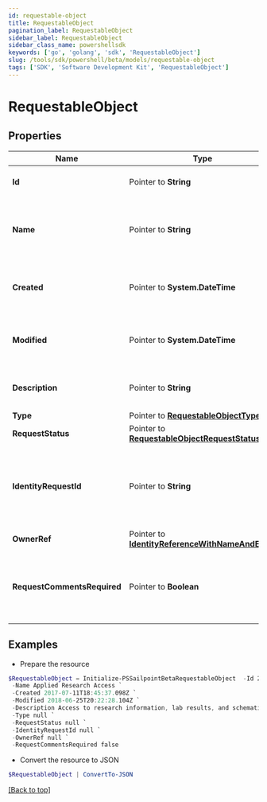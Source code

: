 ```yaml
---
id: requestable-object
title: RequestableObject
pagination_label: RequestableObject
sidebar_label: RequestableObject
sidebar_class_name: powershellsdk
keywords: ['go', 'golang', 'sdk', 'RequestableObject'] 
slug: /tools/sdk/powershell/beta/models/requestable-object
tags: ['SDK', 'Software Development Kit', 'RequestableObject']
---
```



# RequestableObject

## Properties

Name | Type | Description | Notes
------------ | ------------- | ------------- | -------------
**Id** |  Pointer to **String** | Id of the requestable object itself | [optional] 
**Name** |  Pointer to **String** | Human-readable display name of the requestable object | [optional] 
**Created** |  Pointer to **System.DateTime** | The time when the requestable object was created | [optional] 
**Modified** |  Pointer to **System.DateTime** | The time when the requestable object was last modified | [optional] 
**Description** |  Pointer to **String** | Description of the requestable object. | [optional] 
**Type** |  Pointer to [**RequestableObjectType**](requestable-object-type) |  | [optional] 
**RequestStatus** |  Pointer to [**RequestableObjectRequestStatus**](requestable-object-request-status) |  | [optional] 
**IdentityRequestId** |  Pointer to **String** | If *requestStatus* is *PENDING*, indicates the id of the associated account activity. | [optional] 
**OwnerRef** |  Pointer to [**IdentityReferenceWithNameAndEmail**](identity-reference-with-name-and-email) |  | [optional] 
**RequestCommentsRequired** |  Pointer to **Boolean** | Whether the requester must provide comments when requesting the object. | [optional] 

## Examples

- Prepare the resource
```powershell
$RequestableObject = Initialize-PSSailpointBetaRequestableObject  -Id 2c9180835d2e5168015d32f890ca1581 `
 -Name Applied Research Access `
 -Created 2017-07-11T18:45:37.098Z `
 -Modified 2018-06-25T20:22:28.104Z `
 -Description Access to research information, lab results, and schematics. `
 -Type null `
 -RequestStatus null `
 -IdentityRequestId null `
 -OwnerRef null `
 -RequestCommentsRequired false
```

- Convert the resource to JSON
```powershell
$RequestableObject | ConvertTo-JSON
```


[[Back to top]](#) 

